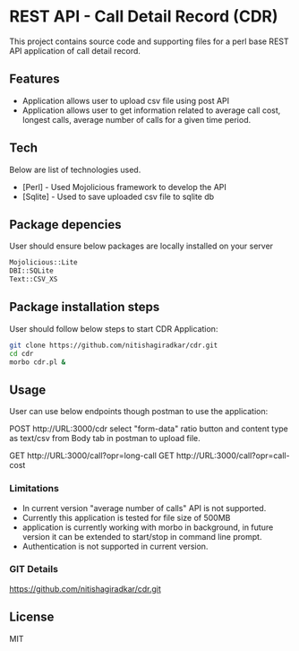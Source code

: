 # REST API - Call Detail Record (CDR)
This project contains source code and supporting files for a perl base REST API application of call detail record.

## Features
- Application allows user to upload csv file using post API
- Application allows user to get information related to average call cost, longest calls, average number of calls for a given time period.

## Tech
Below are list of technologies used.
- [Perl] - Used Mojolicious framework to develop the API
- [Sqlite] - Used to save uploaded csv file to sqlite db


## Package depencies

User should ensure below packages are locally installed on your server 
```bash
Mojolicious::Lite
DBI::SQLite
Text::CSV_XS
```
## Package installation steps
User should follow below steps to start CDR Application:
```bash
git clone https://github.com/nitishagiradkar/cdr.git
cd cdr
morbo cdr.pl &
```
## Usage
User can use below endpoints though postman to use the application:

POST http://URL:3000/cdr
select "form-data" ratio button and content type as text/csv from Body tab in postman to upload file.

GET http://URL:3000/call?opr=long-call
GET http://URL:3000/call?opr=call-cost

### Limitations
- In current version "average number of calls" API is not supported.
- Currently this application is tested for file size of 500MB
- application is currently working with morbo in background, in future version it can be extended to start/stop in command line prompt.
- Authentication is not supported in current  version.


### GIT Details

https://github.com/nitishagiradkar/cdr.git



## License
MIT